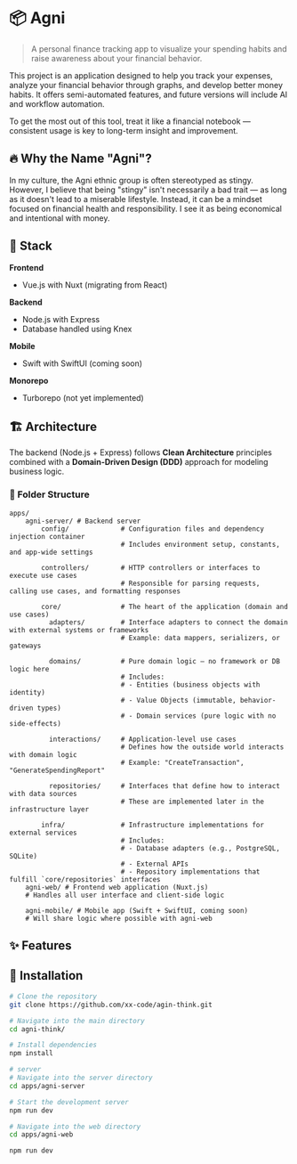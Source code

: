 # 📦 Agni

> A personal finance tracking app to visualize your spending habits and raise awareness about your financial behavior.

This project is an application designed to help you track your expenses, analyze your financial behavior through graphs, and develop better money habits. It offers semi-automated features, and future versions will include AI and workflow automation.

To get the most out of this tool, treat it like a financial notebook — consistent usage is key to long-term insight and improvement.

## 🔥 Why the Name "Agni"?

In my culture, the Agni ethnic group is often stereotyped as stingy. However, I believe that being "stingy" isn't necessarily a bad trait — as long as it doesn't lead to a miserable lifestyle. Instead, it can be a mindset focused on financial health and responsibility. I see it as being economical and intentional with money.

## 📐 Stack

**Frontend**  
- Vue.js with Nuxt (migrating from React)

**Backend**  
- Node.js with Express  
- Database handled using Knex

**Mobile**  
- Swift with SwiftUI (coming soon)

**Monorepo**  
- Turborepo (not yet implemented)

## 🏗️ Architecture

The backend (Node.js + Express) follows **Clean Architecture** principles combined with a **Domain-Driven Design (DDD)** approach for modeling business logic.

### 📂 Folder Structure
```
apps/
    agni-server/ # Backend server
        config/             # Configuration files and dependency injection container
                            # Includes environment setup, constants, and app-wide settings
        
        controllers/        # HTTP controllers or interfaces to execute use cases
                            # Responsible for parsing requests, calling use cases, and formatting responses
        
        core/               # The heart of the application (domain and use cases)
          adapters/         # Interface adapters to connect the domain with external systems or frameworks
                            # Example: data mappers, serializers, or gateways
        
          domains/          # Pure domain logic — no framework or DB logic here
                            # Includes:
                            # - Entities (business objects with identity)
                            # - Value Objects (immutable, behavior-driven types)
                            # - Domain services (pure logic with no side-effects)
        
          interactions/     # Application-level use cases
                            # Defines how the outside world interacts with domain logic
                            # Example: "CreateTransaction", "GenerateSpendingReport"
        
          repositories/     # Interfaces that define how to interact with data sources
                            # These are implemented later in the infrastructure layer
        
        infra/              # Infrastructure implementations for external services
                            # Includes:
                            # - Database adapters (e.g., PostgreSQL, SQLite)
                            # - External APIs
                            # - Repository implementations that fulfill `core/repositories` interfaces
    agni-web/ # Frontend web application (Nuxt.js)
    # Handles all user interface and client-side logic
    
    agni-mobile/ # Mobile app (Swift + SwiftUI, coming soon)
    # Will share logic where possible with agni-web
```

## ✨ Features
<!--TODO list feature, future features-->


## 🚀 Installation

```bash
# Clone the repository
git clone https://github.com/xx-code/agin-think.git

# Navigate into the main directory
cd agni-think/

# Install dependencies
npm install

# server
# Navigate into the server directory
cd apps/agni-server

# Start the development server
npm run dev

# Navigate into the web directory
cd apps/agni-web

npm run dev

```

